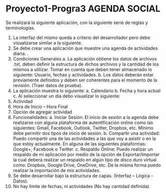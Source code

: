 # Proyecto1-Progra3 AGENDA SOCIAL

Se realizará la siguiente aplicación, con la siguiente serie de reglas y terminologías.
1. La interfaz del mismo queda a criterio del desarrollador pero debe visualizarse similar a la
siguiente.
2. Se debe crear una aplicación que muestre una agenda de actividades diaria. .
3. Condiciones Generales
a. La aplicación obtiene los datos de archivos .txt, deben definir la estructura de dichos
archivos y la cantidad de los mismos a utilizar. Tomar en cuenta que deben tener
almacenado lo siguiente: Usuario, fechas y actividades.
b. Los datos deberán estar previamente definidos y deben ser coherentes para el momento
de la revisión. (Traer datos de prueba).
4. La aplicación muestra lo siguiente:
a. Calendario
b. Fecha y hora actual
c. Al seleccionar un día debo visualizar lo siguiente:
1. Actividad
2. Hora de Inicio – Hora Final
3. Opción de agregar actividad
5. Funcionalidades:
a. Iniciar Sesión: El inicio de sesión a la agenda debe realizarse con alguna plataforma de
autentificación online como las siguientes: Gmail, Facebook, Outlook, Twitter, Dropbox,
etc. Mínimo debe permitir dos tipos de inicio de sesión.
b. Compartir una actividad: Puedo compartir una de las actividades a las que voy a asistir
o en la que estoy actualmente. En alguna de las siguientes plataformas: Google+,
Facebook o Twitter.
c. Respaldo Online: Puedo realizar un respaldo de mi aplicación por medio de la opción de
Exportar/Importar la cual deberá realizar un respaldo en algún tipo de disco duro virtual
como: Dropbox, Google Drive, OneDrive, etc. De la misma forma puedo realizar la
importación de mis actividades.
6. Se debe desarrollar bajo la estructura de capas. (Interfaz – Lógica - Datos).
7. No hay límite de fechas, ni actividades (No hay cantidad definida).
